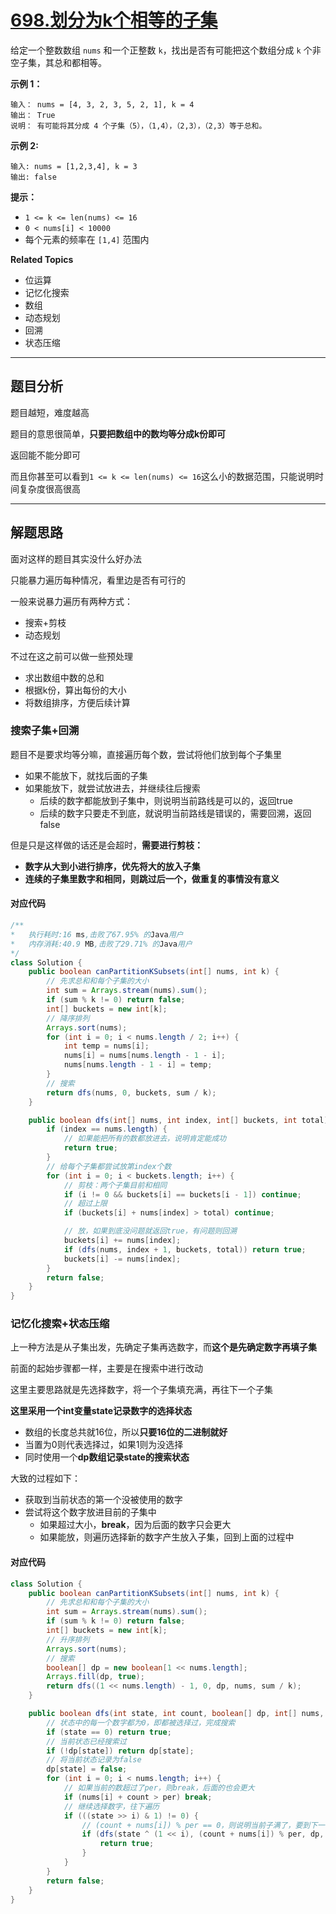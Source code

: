 # [698.划分为k个相等的子集](https://leetcode.cn/problems/partition-to-k-equal-sum-subsets/)

给定一个整数数组 `nums` 和一个正整数 `k`，找出是否有可能把这个数组分成 `k` 个非空子集，其总和都相等。

**示例 1：**

```
输入： nums = [4, 3, 2, 3, 5, 2, 1], k = 4
输出： True
说明： 有可能将其分成 4 个子集（5），（1,4），（2,3），（2,3）等于总和。
```

**示例 2:**

```
输入: nums = [1,2,3,4], k = 3
输出: false
```

**提示：**

- `1 <= k <= len(nums) <= 16`
- `0 < nums[i] < 10000`
- 每个元素的频率在 `[1,4]` 范围内

**Related Topics**

- 位运算
- 记忆化搜索
- 数组
- 动态规划
- 回溯
- 状态压缩

---

## 题目分析

题目越短，难度越高

题目的意思很简单，**只要把数组中的数均等分成k份即可**

返回能不能分即可

而且你甚至可以看到`1 <= k <= len(nums) <= 16`这么小的数据范围，只能说明时间复杂度很高很高

---

## 解题思路

面对这样的题目其实没什么好办法

只能暴力遍历每种情况，看里边是否有可行的

一般来说暴力遍历有两种方式：

- 搜索+剪枝
- 动态规划

不过在这之前可以做一些预处理

- 求出数组中数的总和
- 根据k份，算出每份的大小
- 将数组排序，方便后续计算

### 搜索子集+回溯

题目不是要求均等分嘛，直接遍历每个数，尝试将他们放到每个子集里

- 如果不能放下，就找后面的子集
- 如果能放下，就尝试放进去，并继续往后搜索
  - 后续的数字都能放到子集中，则说明当前路线是可以的，返回true
  - 后续的数字只要走不到底，就说明当前路线是错误的，需要回溯，返回false

但是只是这样做的话还是会超时，**需要进行剪枝：**

- **数字从大到小进行排序，优先将大的放入子集**
- **连续的子集里数字和相同，则跳过后一个，做重复的事情没有意义**

#### 对应代码

```java
/**
* 	执行耗时:16 ms,击败了67.95% 的Java用户
* 	内存消耗:40.9 MB,击败了29.71% 的Java用户
*/
class Solution {
    public boolean canPartitionKSubsets(int[] nums, int k) {
        // 先求总和和每个子集的大小
        int sum = Arrays.stream(nums).sum();
        if (sum % k != 0) return false;
        int[] buckets = new int[k];
        // 降序排列
        Arrays.sort(nums);
        for (int i = 0; i < nums.length / 2; i++) {
            int temp = nums[i];
            nums[i] = nums[nums.length - 1 - i];
            nums[nums.length - 1 - i] = temp;
        }
        // 搜索
        return dfs(nums, 0, buckets, sum / k);
    }

    public boolean dfs(int[] nums, int index, int[] buckets, int total) {
        if (index == nums.length) {
            // 如果能把所有的数都放进去，说明肯定能成功
            return true;
        }
        // 给每个子集都尝试放第index个数
        for (int i = 0; i < buckets.length; i++) {
            // 剪枝：两个子集目前和相同
            if (i != 0 && buckets[i] == buckets[i - 1]) continue;
            // 超过上限
            if (buckets[i] + nums[index] > total) continue;

            // 放，如果到底没问题就返回true，有问题则回溯
            buckets[i] += nums[index];
            if (dfs(nums, index + 1, buckets, total)) return true;
            buckets[i] -= nums[index];
        }
        return false;
    }
}
```

### 记忆化搜索+状态压缩

上一种方法是从子集出发，先确定子集再选数字，而**这个是先确定数字再填子集**

前面的起始步骤都一样，主要是在搜索中进行改动

这里主要思路就是先选择数字，将一个子集填充满，再往下一个子集

**这里采用一个int变量state记录数字的选择状态**

- 数组的长度总共就16位，所以**只要16位的二进制就好**
- 当置为0则代表选择过，如果1则为没选择
- 同时使用一个**dp数组记录state的搜索状态**

大致的过程如下：

- 获取到当前状态的第一个没被使用的数字
- 尝试将这个数字放进目前的子集中
  - 如果超过大小，**break**，因为后面的数字只会更大
  - 如果能放，则遍历选择新的数字产生放入子集，回到上面的过程中

#### 对应代码

```java
class Solution {
    public boolean canPartitionKSubsets(int[] nums, int k) {
        // 先求总和和每个子集的大小
        int sum = Arrays.stream(nums).sum();
        if (sum % k != 0) return false;
        int[] buckets = new int[k];
        // 升序排列
        Arrays.sort(nums);
        // 搜索
        boolean[] dp = new boolean[1 << nums.length];
        Arrays.fill(dp, true);
        return dfs((1 << nums.length) - 1, 0, dp, nums, sum / k);
    }

    public boolean dfs(int state, int count, boolean[] dp, int[] nums, int per) {
        // 状态中的每一个数字都为0，即都被选择过，完成搜索
        if (state == 0) return true;
        // 当前状态已经搜索过
        if (!dp[state]) return dp[state];
        // 将当前状态记录为false
        dp[state] = false;
        for (int i = 0; i < nums.length; i++) {
            // 如果当前的数超过了per，则break，后面的也会更大
            if (nums[i] + count > per) break;
            // 继续选择数字，往下遍历
            if (((state >> i) & 1) != 0) {
                // (count + nums[i]) % per == 0，则说明当前子满了，要到下一个
                if (dfs(state ^ (1 << i), (count + nums[i]) % per, dp, nums, per)) {
                    return true;
                }
            }
        }
        return false;
    }
}
```





























